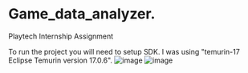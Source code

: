 # Game_data_analyzer.
Playtech Internship Assignment

To run the project you will need to setup SDK.
I was using "temurin-17 Eclipse Temurin version 17.0.6".
![image](https://user-images.githubusercontent.com/120138759/227783529-eb903bc7-ef6b-4f8c-a229-148c78a418b2.png)
![image](https://user-images.githubusercontent.com/120138759/227783558-6bf58a8c-2682-493c-8b47-b473d4dd34c5.png)

